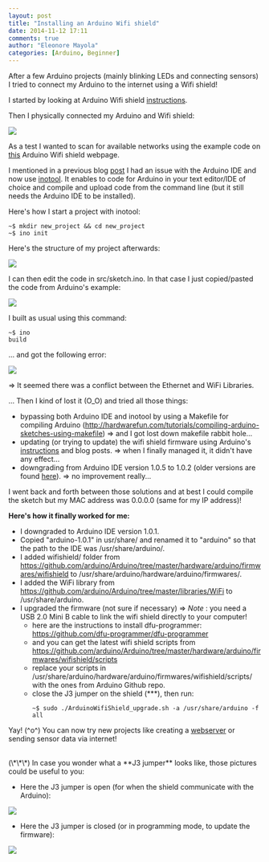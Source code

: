 ```yaml
---
layout: post
title: "Installing an Arduino Wifi shield"
date: 2014-11-12 17:11
comments: true
author: "Eleonore Mayola"
categories: [Arduino, Beginner]
---
```


After a few Arduino projects (mainly blinking LEDs and connecting sensors) I tried 
to connect my Arduino to the internet using a Wifi shield!

I started by looking at Arduino Wifi shield [instructions](http://arduino.cc/en/Guide/ArduinoWiFiShield).

Then I physically connected my Arduino and Wifi shield:

<img src="{{ root_url }}/images/arduino-wifishield.jpg" />

As a test I wanted to scan for available networks using the example code on [this](http://arduino.cc/en/Guide/ArduinoWiFiShield#toc5) 
Arduino Wifi shield webpage.

I mentioned in a previous blog [post](http://blog.opensensors.io/blog/2014/09/13/getting-started-with-arduino-on-linux/) 
I had an issue with the Arduino IDE and now use [inotool](http://inotool.org/). 
It enables to code for Arduino in your text editor/IDE of choice and compile and 
upload code from the command line (but it still needs the Arduino IDE to be installed).

Here's how I start a project with inotool:
<pre><code>~$ mkdir new_project && cd new_project</code>
<code>~$ ino init</code></pre>
Here's the structure of my project afterwards:

<img src="{{ root_url }}/images/directory_structure.png" />

I can then edit the code in src/sketch.ino. In that case I just copied/pasted 
the code from Arduino's example:

<img src="{{ root_url }}/images/Test_wifishield.png" />

I built as usual using this command: <pre><code>~$ ino build</code></pre> ... and got 
the following error:

<img src="{{ root_url }}/images/build_error_wifi.png" />

=> It seemed there was a conflict between the Ethernet and WiFi Libraries.

... Then I kind of lost it (O_O) and tried all those things:

* bypassing both Arduino IDE and inotool by using a Makefile for compiling Arduino (http://hardwarefun.com/tutorials/compiling-arduino-sketches-using-makefile)
     => and I got lost down makefile rabbit hole...
* updating (or trying to update) the wifi shield firmware using Arduino's [instructions](http://arduino.cc/en/Hacking/WiFiShieldFirmwareUpgrading) and blog posts.
    => when I finally managed it, it didn't have any effect...
* downgrading from Arduino IDE version 1.0.5 to 1.0.2 (older versions are found [here](http://arduino.cc/en/Main/OldSoftwareReleases)).
    => no improvement really...

I went back and forth between those solutions and at best I could compile the sketch but my MAC address was 0.0.0.0 (same for my IP address)!

**Here's how it finally worked for me:**

* I downgraded to Arduino IDE version 1.0.1.
* Copied "arduino-1.0.1" in usr/share/ and renamed it to "arduino" so that the path to the IDE was /usr/share/arduino/.
* I added wifishield/ folder from https://github.com/arduino/Arduino/tree/master/hardware/arduino/firmwares/wifishield to /usr/share/arduino/hardware/arduino/firmwares/.
* I added the WiFi library from https://github.com/arduino/Arduino/tree/master/libraries/WiFi to /usr/share/arduino.
* I upgraded the firmware (not sure if necessary) => *Note* : you need a USB 2.0 Mini B cable to link the wifi shield directly to your computer!
     - here are the instructions to install dfu-programmer: https://github.com/dfu-programmer/dfu-programmer
     - and you can get the latest wifi shield scripts from https://github.com/arduino/Arduino/tree/master/hardware/arduino/firmwares/wifishield/scripts
     - replace your scripts in /usr/share/arduino/hardware/arduino/firmwares/wifishield/scripts/ with the ones from Arduino Github repo.
     - close the J3 jumper on the shield (\*\*\*), 
         then run:
         <pre><code>~$ sudo ./ArduinoWifiShield_upgrade.sh -a /usr/share/arduino -f all</code></pre>

Yay! (^o^) You can now try new projects like creating a [webserver](http://arduino.cc/en/Tutorial/WiFiWebServer) or sending sensor data via internet!


<br>
(\*\*\*) In case you wonder what a **J3 jumper** looks like, 
those pictures could be useful to you:

- Here the J3 jumper is open (for when the shield communicate with the Arduino):

<img src="{{ root_url }}/images/j3_opened.jpg" />

- Here the J3 jumper is closed (or in programming mode, to update the firmware):

<img src="{{ root_url }}/images/j3_closed.jpg" />
